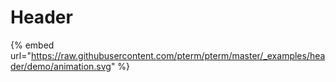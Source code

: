 # Header

{% embed url="https://raw.githubusercontent.com/pterm/pterm/master/_examples/header/demo/animation.svg" %}
